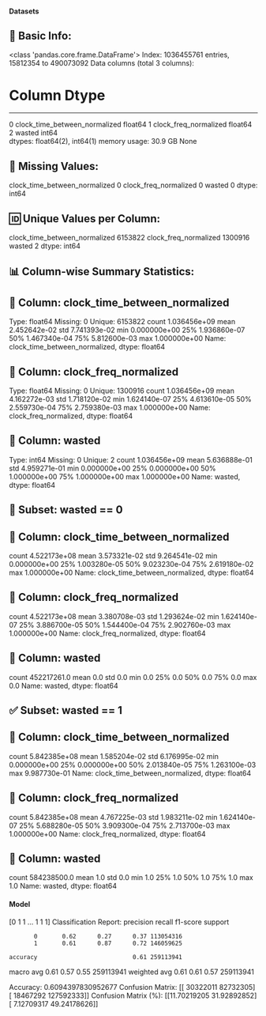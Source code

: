 #### Datasets

🧾 Basic Info:
------------------------------------------------------------
<class 'pandas.core.frame.DataFrame'>
Index: 1036455761 entries, 15812354 to 490073092
Data columns (total 3 columns):
 #   Column                         Dtype  
---  ------                         -----  
 0   clock_time_between_normalized  float64
 1   clock_freq_normalized          float64
 2   wasted                         int64  
dtypes: float64(2), int64(1)
memory usage: 30.9 GB
None

📌 Missing Values:
------------------------------------------------------------
clock_time_between_normalized    0
clock_freq_normalized            0
wasted                           0
dtype: int64

🆔 Unique Values per Column:
------------------------------------------------------------
clock_time_between_normalized    6153822
clock_freq_normalized            1300916
wasted                                 2
dtype: int64

📊 Column-wise Summary Statistics:
------------------------------------------------------------

🔹 Column: clock_time_between_normalized
----------------------------------------
Type: float64
Missing: 0
Unique: 6153822
count    1.036456e+09
mean     2.452642e-02
std      7.741393e-02
min      0.000000e+00
25%      1.936860e-07
50%      1.467340e-04
75%      5.812600e-03
max      1.000000e+00
Name: clock_time_between_normalized, dtype: float64

🔹 Column: clock_freq_normalized
----------------------------------------
Type: float64
Missing: 0
Unique: 1300916
count    1.036456e+09
mean     4.162272e-03
std      1.718120e-02
min      1.624140e-07
25%      4.613610e-05
50%      2.559730e-04
75%      2.759380e-03
max      1.000000e+00
Name: clock_freq_normalized, dtype: float64

🔹 Column: wasted
----------------------------------------
Type: int64
Missing: 0
Unique: 2
count    1.036456e+09
mean     5.636888e-01
std      4.959271e-01
min      0.000000e+00
25%      0.000000e+00
50%      1.000000e+00
75%      1.000000e+00
max      1.000000e+00
Name: wasted, dtype: float64

🚫 Subset: wasted == 0
------------------------------------------------------------

🔹 Column: clock_time_between_normalized
----------------------------------------
count    4.522173e+08
mean     3.573321e-02
std      9.264541e-02
min      0.000000e+00
25%      1.003280e-05
50%      9.023230e-04
75%      2.619180e-02
max      1.000000e+00
Name: clock_time_between_normalized, dtype: float64

🔹 Column: clock_freq_normalized
----------------------------------------
count    4.522173e+08
mean     3.380708e-03
std      1.293624e-02
min      1.624140e-07
25%      3.886700e-05
50%      1.544400e-04
75%      2.902760e-03
max      1.000000e+00
Name: clock_freq_normalized, dtype: float64

🔹 Column: wasted
----------------------------------------
count    452217261.0
mean             0.0
std              0.0
min              0.0
25%              0.0
50%              0.0
75%              0.0
max              0.0
Name: wasted, dtype: float64

✅ Subset: wasted == 1
------------------------------------------------------------

🔹 Column: clock_time_between_normalized
----------------------------------------
count    5.842385e+08
mean     1.585204e-02
std      6.176995e-02
min      0.000000e+00
25%      0.000000e+00
50%      2.013840e-05
75%      1.263100e-03
max      9.987730e-01
Name: clock_time_between_normalized, dtype: float64

🔹 Column: clock_freq_normalized
----------------------------------------
count    5.842385e+08
mean     4.767225e-03
std      1.983211e-02
min      1.624140e-07
25%      5.688280e-05
50%      3.909300e-04
75%      2.713700e-03
max      1.000000e+00
Name: clock_freq_normalized, dtype: float64

🔹 Column: wasted
----------------------------------------
count    584238500.0
mean             1.0
std              0.0
min              1.0
25%              1.0
50%              1.0
75%              1.0
max              1.0
Name: wasted, dtype: float64
#### Model
[0 1 1 ... 1 1 1]
Classification Report:
              precision    recall  f1-score   support

           0       0.62      0.27      0.37 113054316
           1       0.61      0.87      0.72 146059625

    accuracy                           0.61 259113941
   macro avg       0.61      0.57      0.55 259113941
weighted avg       0.61      0.61      0.57 259113941

Accuracy: 0.6094397830952677
Confusion Matrix:
[[ 30322011  82732305]
 [ 18467292 127592333]]
Confusion Matrix (%):
[[11.70219205 31.92892852]
 [ 7.12709317 49.24178626]]

